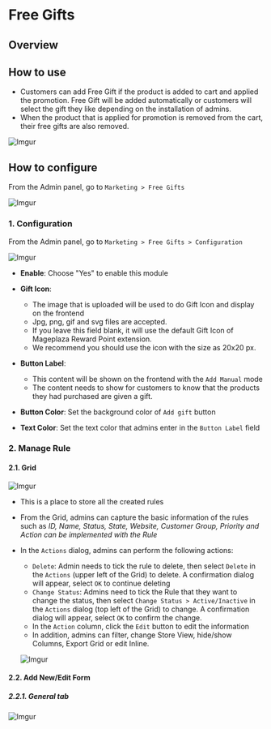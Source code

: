 # Free Gifts
## Overview


## How to use

- Customers can add Free Gift if the product is added to cart and applied the promotion. Free Gift will be added automatically or customers will select the gift they like depending on the installation of admins.
- When the product that is applied for promotion is removed from the cart, their free gifts are also removed.

![Imgur](https://i.imgur.com/3CFLTaG.png)

## How to configure

From the Admin panel, go to `Marketing > Free Gifts`

![Imgur](https://i.imgur.com/dWZ4sT6.png)

### 1. Configuration

From the Admin panel, go to `Marketing > Free Gifts > Configuration`

![Imgur](https://i.imgur.com/1qG9Zt9.png)

- **Enable**: Choose "Yes" to enable this module
- **Gift Icon**:
  - The image that is uploaded will be used to do Gift Icon and display on the frontend
  - Jpg, png, gif and svg files are accepted.
  - If you leave this field blank, it will use the default Gift Icon of Mageplaza Reward Point extension.
  - We recommend you should use the icon with the size as 20x20 px.
  
- **Button Label**:
  - This content will be shown on the frontend with the `Add Manual` mode
  - The content needs to show for customers to know that the products they had purchased are given a gift.
  
- **Button Color**: Set the background color of `Add gift` button
- **Text Color**: Set the text color that admins enter in the `Button Label` field

### 2. Manage Rule
#### 2.1. Grid
![Imgur](https://i.imgur.com/nhPgvzc.png)

- This is a place to store all the created rules
- From the Grid, admins can capture the basic information of the rules such as *ID, Name, Status, State, Website, Customer Group, Priority and Action can be implemented with the Rule*
- In the `Actions` dialog, admins can perform the following actions:
  - `Delete`: Admin needs to tick the rule to delete, then select `Delete` in the `Actions` (upper left of the Grid) to delete. A confirmation dialog will appear, select `OK` to continue deleting
  - `Change Status`: Admins need to tick the Rule that they want to change the status, then select `Change Status > Active/Inactive` in the `Actions` dialog (top left of the Grid) to change. A confirmation dialog will appear, select `OK` to confirm the change.
  - In the `Action` column, click the `Edit` button to edit the information
  - In addition, admins can filter, change Store View, hide/show Columns, Export Grid or edit Inline.
  
  ![Imgur](https://i.imgur.com/mJT42fV.png)
  
#### 2.2. Add New/Edit Form
##### 2.2.1. General tab

![Imgur](https://i.imgur.com/iqkEVix.png)




































